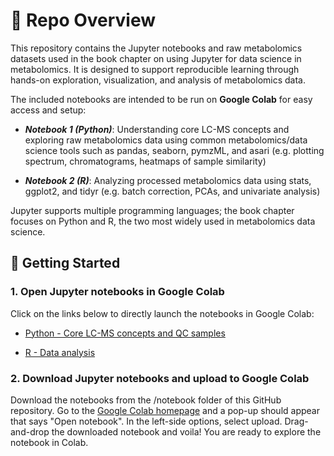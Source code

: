 # :notebook_with_decorative_cover: Repo Overview

This repository contains the Jupyter notebooks and raw metabolomics datasets used in the book chapter on using Jupyter for data science in metabolomics. It is designed to support reproducible learning through hands-on exploration, visualization, and analysis of metabolomics data. 

The included notebooks are intended to be run on **Google Colab** for easy access and setup:

- ***Notebook 1 (Python)***: Understanding core LC-MS concepts and exploring raw metabolomics data using common metabolomics/data science tools such as pandas, seaborn, pymzML, and asari (e.g. plotting spectrum, chromatograms, heatmaps of sample similarity)

- ***Notebook 2 (R)***: Analyzing processed metabolomics data using stats, ggplot2, and tidyr (e.g. batch correction, PCAs, and univariate analysis)

Jupyter supports multiple programming languages; the book chapter focuses on Python and R, the two most widely used in metabolomics data science.

## :rocket: Getting Started

### 1. Open Jupyter notebooks in Google Colab

Click on the links below to directly launch the notebooks in Google Colab:

* [Python - Core LC-MS concepts and QC samples](https://colab.research.google.com/drive/1zbMrJkDgW8gNhaguS9uzsJKpS3HJHeMs?usp=drive_link)

* [R - Data analysis](https://colab.research.google.com/drive/19Uqy-EvZEP5OsQ13_UYC4xqfFmzxkH_Y?usp=drive_link)

### 2. Download Jupyter notebooks and upload to Google Colab

Download the notebooks from the /notebook folder of this GitHub repository. Go to the [Google Colab homepage](https://colab.research.google.com/) and 
a pop-up should appear that says "Open notebook". In the left-side options, select upload. Drag-and-drop the downloaded notebook and voila! You are ready to explore the notebook in Colab.
